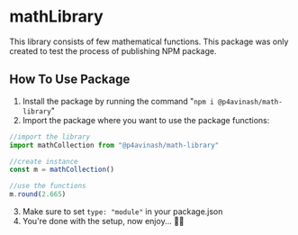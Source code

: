 # mathLibrary

This library consists of few mathematical functions. This package was only created to test the process of publishing NPM package.

## How To Use Package

1. Install the package by running the command "`npm i @p4avinash/math-library`"
2. Import the package where you want to use the package functions:

```javascript
//import the library
import mathCollection from "@p4avinash/math-library"

//create instance
const m = mathCollection()

//use the functions
m.round(2.665)
```

3. Make sure to set `type: "module"` in your package.json
4. You're done with the setup, now enjoy... 🎉🎉
